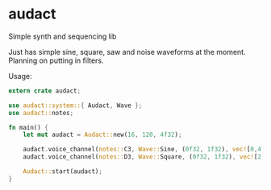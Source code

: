 # audact

Simple synth and sequencing lib

Just has simple sine, square, saw and noise waveforms at the moment. Planning on putting in filters.

Usage:

```rust
extern crate audact;

use audact::system::{ Audact, Wave };
use audact::notes;

fn main() {
    let mut audact = Audact::new(16, 120, 4f32);

    audact.voice_channel(notes::C3, Wave::Sine, (0f32, 1f32), vec![0,4,8,12]).unwrap();
    audact.voice_channel(notes::D3, Wave::Square, (0f32, 1f32), vec![2,6,10,14]).unwrap();

    Audact::start(audact);
}
```
